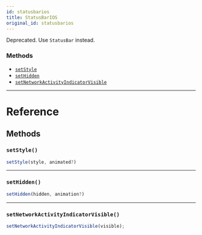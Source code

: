 ```yaml
---
id: statusbarios
title: StatusBarIOS
original_id: statusbarios
---
```


Deprecated. Use `StatusBar` instead.

### Methods

- [`setStyle`](statusbarios.md#setstyle)
- [`setHidden`](statusbarios.md#sethidden)
- [`setNetworkActivityIndicatorVisible`](statusbarios.md#setnetworkactivityindicatorvisible)

---

# Reference

## Methods

### `setStyle()`

```jsx
setStyle(style, animated?)
```

---

### `setHidden()`

```jsx
setHidden(hidden, animation?)
```

---

### `setNetworkActivityIndicatorVisible()`

```jsx
setNetworkActivityIndicatorVisible(visible);
```
